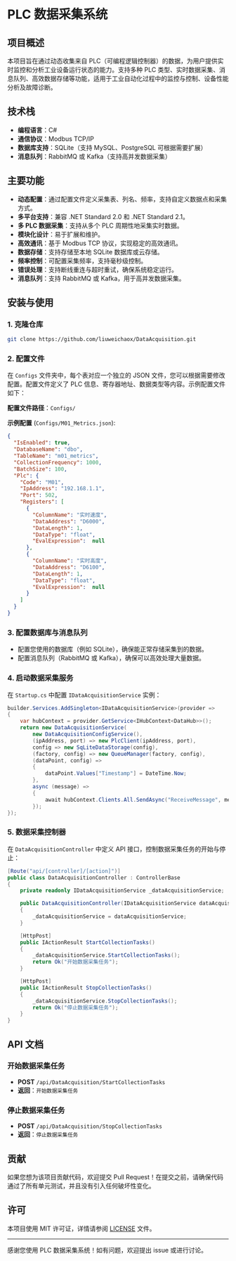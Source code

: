 # PLC 数据采集系统

## 项目概述

本项目旨在通过动态收集来自 PLC（可编程逻辑控制器）的数据，为用户提供实时监控和分析工业设备运行状态的能力。支持多种 PLC 类型、实时数据采集、消息队列、高效数据存储等功能，适用于工业自动化过程中的监控与控制、设备性能分析及故障诊断。

## 技术栈
- **编程语言**：C#
- **通信协议**：Modbus TCP/IP
- **数据库支持**：SQLite（支持 MySQL、PostgreSQL 可根据需要扩展）
- **消息队列**：RabbitMQ 或 Kafka（支持高并发数据采集）

## 主要功能

- **动态配置**：通过配置文件定义采集表、列名、频率，支持自定义数据点和采集方式。
- **多平台支持**：兼容 .NET Standard 2.0 和 .NET Standard 2.1。
- **多 PLC 数据采集**：支持从多个 PLC 周期性地采集实时数据。
- **模块化设计**：易于扩展和维护。
- **高效通讯**：基于 Modbus TCP 协议，实现稳定的高效通讯。
- **数据存储**：支持存储至本地 SQLite 数据库或云存储。
- **频率控制**：可配置采集频率，支持毫秒级控制。
- **错误处理**：支持断线重连与超时重试，确保系统稳定运行。
- **消息队列**：支持 RabbitMQ 或 Kafka，用于高并发数据采集。

## 安装与使用

### 1. 克隆仓库

```bash
git clone https://github.com/liuweichaox/DataAcquisition.git
```

### 2. 配置文件

在 `Configs` 文件夹中，每个表对应一个独立的 JSON 文件，您可以根据需要修改配置。配置文件定义了 PLC 信息、寄存器地址、数据类型等内容。示例配置文件如下：

**配置文件路径**：`Configs/`

**示例配置** (`Configs/M01_Metrics.json`):

```json
{
  "IsEnabled": true,
  "DatabaseName": "dbo",
  "TableName": "m01_metrics",
  "CollectionFrequency": 1000,
  "BatchSize": 100,
  "Plc": {
    "Code": "M01",
    "IpAddress": "192.168.1.1",
    "Port": 502,
    "Registers": [
      {
        "ColumnName": "实时速度",
        "DataAddress": "D6000",
        "DataLength": 1,
        "DataType": "float",
        "EvalExpression":  null
      },
      {
        "ColumnName": "实时高度",
        "DataAddress": "D6100",
        "DataLength": 1,
        "DataType": "float",
        "EvalExpression":  null
      }
    ]
  }
}
```

### 3. 配置数据库与消息队列

- 配置您使用的数据库（例如 SQLite），确保能正常存储采集到的数据。
- 配置消息队列（RabbitMQ 或 Kafka），确保可以高效处理大量数据。

### 4. 启动数据采集服务

在 `Startup.cs` 中配置 `IDataAcquisitionService` 实例：

```csharp
builder.Services.AddSingleton<IDataAcquisitionService>(provider =>
{
    var hubContext = provider.GetService<IHubContext<DataHub>>();
    return new DataAcquisitionService(
        new DataAcquisitionConfigService(),
        (ipAddress, port) => new PlcClient(ipAddress, port),
        config => new SqLiteDataStorage(config),
        (factory, config) => new QueueManager(factory, config),
        (dataPoint, config) =>
        {
            dataPoint.Values["Timestamp"] = DateTime.Now;
        },
        async (message) =>
        {
            await hubContext.Clients.All.SendAsync("ReceiveMessage", message);
        });
});
```

### 5. 数据采集控制器

在 `DataAcquisitionController` 中定义 API 接口，控制数据采集任务的开始与停止：

```csharp
[Route("api/[controller]/[action]")]
public class DataAcquisitionController : ControllerBase
{
    private readonly IDataAcquisitionService _dataAcquisitionService;

    public DataAcquisitionController(IDataAcquisitionService dataAcquisitionService)
    {
        _dataAcquisitionService = dataAcquisitionService;
    }

    [HttpPost]
    public IActionResult StartCollectionTasks()
    {
        _dataAcquisitionService.StartCollectionTasks();
        return Ok("开始数据采集任务");
    }

    [HttpPost]
    public IActionResult StopCollectionTasks()
    {
        _dataAcquisitionService.StopCollectionTasks();
        return Ok("停止数据采集任务");
    }
}
```

## API 文档

### 开始数据采集任务

- **POST** `/api/DataAcquisition/StartCollectionTasks`
- **返回**：`开始数据采集任务`

### 停止数据采集任务

- **POST** `/api/DataAcquisition/StopCollectionTasks`
- **返回**：`停止数据采集任务`

## 贡献

如果您想为该项目贡献代码，欢迎提交 Pull Request！在提交之前，请确保代码通过了所有单元测试，并且没有引入任何破坏性变化。

## 许可

本项目使用 MIT 许可证，详情请参阅 [LICENSE](LICENSE) 文件。

---

感谢您使用 PLC 数据采集系统！如有问题，欢迎提出 issue 或进行讨论。

```